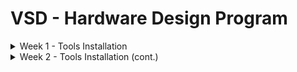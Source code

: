 # VSD - Hardware Design Program
<details>
<summary>Week 1 - Tools Installation </summary>

## Ubuntu 22.04.5 LTS installation in a VirtualBox Machine
<img alt="VBox" src="/images/OracleVBox-tamurae.png">

## Tools installation

### [Yosys](https://yosyshq.net/yosys/)
```
$ sudo apt update
$ sudo apt upgrade
$ sudo apt install build-essential clang bison flex \
    libreadline-dev gawk tcl-dev libffi-dev git \
    graphviz xdot pkg-config python3 libboost-system-dev \OpenSTA
    libboost-python-dev libboost-filesystem-dev zlib1g-dev
$ git clone https://github.com/YosysHQ/yosys.git
$ cd yosys
$ git submodule update --init
$ make config-gcc
$ make OpenSTAcurl -fsSL https://download.docker.com/linux/ubuntu/gpg | sudo gpg --dearmor -o /usr/share/keyrings/docker-archive-keyring.gpg
$ sudo make installOpenSTA
```
<img alt="Yosys" src="/images/yosys.png">

### [Icarus Verilog (iverilog)](https://github.com/steveicarus/iverilog?tab=readme-ov-file#the-icarus-verilog-compilation-system)
```
$ sudo apt install iverilog
```
<img alt="Yosys" src="/images/iverilog.png">

### [GTKWave](https://github.com/gtkwave/gtkwave?tab=readme-ov-file#gtkwave)
```
$ sudo apt install gtkwaveOpenSTA
```
<img alt="Yosys" src="/images/GTKWave.png">

### [OpenSTA](https://github.com/The-OpenROAD-Project/OpenSTA?tab=readme-ov-file#static-timing-analysis)
```
$ sudo apt install cmake swig
$ sudo apt install libeigen3-dev tcl-tclreadline
$ tar xvfz cudd-3.0.0.tar.gz
$ cd cudd-3.0.0
$ ./configure --prefix=/usr/local
$ make
$ sudo make install
$ git clone https://github.com/parallaxsw/OpenSTA.git
$ cd OpenSTA
$ mkdir build
$ cmake -DCUDD_DIR=/usr/local/ .
$ make
$ sudo make install
```
<img alt="OpenSTA" src="/images/OpenSTA.png">
</details>

<details>
	<summary>Week 2 - Tools Installation (cont.) </summary>

### [ngspice](https://ngspice.sourceforge.io/)
```
$ tar -zxvf ngspice-44.2.tar.gz
$ cd ngspice-44.2
$ mkdir release
$ cd release
$ ../configure  --with-x --with-readline=yes --disable-debug
$ make
$ sudo make installcurl -fsSL https://download.docker.com/linux/ubuntu/gpg | sudo gpg --dearmor -o /usr/share/keyrings/docker-archive-keyring.gpg
```
<img alt="OpenSTA" src="/images/ngspice.png">

### [Magic VLSI](http://opencircuitdesign.com/magic/)
```
$ sudo apt install m4 tcsh csh tcl-dev tk-dev libx11-dev \
    libcairo2-dev mesa-common-dev libglu1-mesa-dev libncurses-dev
$ git clone https://github.com/RTimothyEdwards/magic
$ cd magic
$ ./configure
$ make
$ sudo make install
```
<img alt="OpenSTA" src="/images/magic.png">

### [OpenLane](https://github.com/The-OpenROAD-Project/OpenLane)
```
$ sudo apt install python3-venv python3-pip
$ sudo apt install apt-transport-https ca-certificates curl software-properties-common
$ curl -fsSL https://download.docker.com/linux/ubuntu/gpg | sudo gpg --dearmor -o /usr/share/keyrings/docker-archive-keyring.gpg
$ echo "deb [arch=amd64 signed-by=/usr/share/keyrings/docker-archive-keyring.gpg] https://download.docker.com/linux/ubuntu $(lsb_release -cs) stable" | sudo tee /etc/apt/sources.list.d/docker.list > /dev/null
$ sudo apt update
$ sudo apt install docker-ce docker-ce-cli containerd.io
$ sudo docker run hello-world
$ sudo groupadd docker
$ sudo usermod -aG docker $USER
$ sudo reboot 
```
After reboot
```
$ docker run hello-world
```
<img alt="OpenSTA" src="/images/docker.png">

```
git --version
docker --version
python3 --version
python3 -m pip --version
make --version
python3 -m venv -h
```
<img alt="OpenSTA" src="/images/versions.png">

</details>
